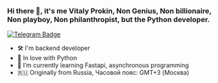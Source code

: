 ### Hi there 👋, it's me Vitaly Prokin, Non Genius, Non billionaire, Non playboy, Non philanthropist, but the Python developer.
[![Telegram Badge](https://img.shields.io/badge/-tak_1_zh1vem-blue?style=social&logo=telegram&link=https://t.me/tak_1_zh1vem)](https://t.me/tak_1_zh1vem) <p align='left'>

- 🛠 I'm backend developer
- 🐍 In love with Python
- 📖 I’m currently learning Fastapi, asynchronous programming
- 🇷🇺 Originally from Russia, Часовой пояс: GMT+3 (Москва)

